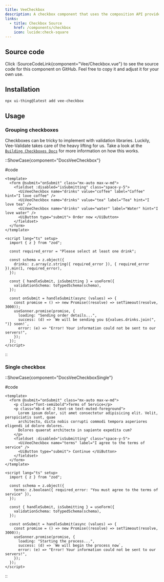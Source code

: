 ```yaml
---
title: VeeCheckbox
description: A checkbox component that uses the composition API provided by Vee-Validate to perform validation.
links:
  - title: Checkbox Source
    href: /components/checkbox
    icon: lucide:check-square
---
```


## Source code

Click :SourceCodeLink{component="Vee/Checkbox.vue"} to see the source code for this component on GitHub. Feel free to copy it and adjust it for your own use.

## Installation

```bash
npx ui-thing@latest add vee-checkbox
```

## Usage

### Grouping checkboxes

Checkboxes can be tricky to implement with validation libraries. Luckily, Vee-Validate takes care of the heavy lifting for us. Take a look at the [`Building Checkboxes Docs`](https://vee-validate.logaretm.com/v4/guide/composition-api/custom-inputs/#building-checkboxes) for more information on how this works.

::ShowCase{component="DocsVeeCheckbox"}

#code

```vue [DocsVeeCheckbox.vue]
<template>
  <form @submit="onSubmit" class="mx-auto max-w-md">
    <fieldset :disabled="isSubmitting" class="space-y-5">
      <UiVeeCheckbox name="drinks" value="coffee" label="Coffee" hint="I love coffee" />
      <UiVeeCheckbox name="drinks" value="tea" label="Tea" hint="I love tea" />
      <UiVeeCheckbox name="drinks" value="water" label="Water" hint="I love water" />
      <UiButton type="submit"> Order now </UiButton>
    </fieldset>
  </form>
</template>

<script lang="ts" setup>
  import { z } from "zod";

  const required_error = "Please select at least one drink";

  const schema = z.object({
    drinks: z.array(z.string({ required_error }), { required_error }).min(1, required_error),
  });

  const { handleSubmit, isSubmitting } = useForm({
    validationSchema: toTypedSchema(schema),
  });

  const onSubmit = handleSubmit(async (values) => {
    const promise = () => new Promise((resolve) => setTimeout(resolve, 3000));
    useSonner.promise(promise, {
      loading: "Sending order details...",
      success: (d) => `We will be sending you ${values.drinks.join(", ")} soon!`,
      error: (e) => "Error! Your information could not be sent to our servers!",
    });
  });
</script>
```

::

### Single checkbox

::ShowCase{component="DocsVeeCheckboxSingle"}

#code

```vue [DocsVeeCheckboxSingle.vue]
<template>
  <form @submit="onSubmit" class="mx-auto max-w-md">
    <p class="font-semibold">Terms of Service</p>
    <p class="mb-4 mt-2 text-sm text-muted-foreground">
      Lorem ipsum dolor, sit amet consectetur adipisicing elit. Velit, perspiciatis sunt, quae
      architecto, dicta nobis corrupti commodi tempora asperiores eligendi id dolore dolores.
      Dolores quaerat architecto in sapiente expedita cum?
    </p>
    <fieldset :disabled="isSubmitting" class="space-y-5">
      <UiVeeCheckbox name="terms" label="I agree to the terms of service" />
      <UiButton type="submit"> Continue </UiButton>
    </fieldset>
  </form>
</template>

<script lang="ts" setup>
  import { z } from "zod";

  const schema = z.object({
    terms: z.boolean({ required_error: "You must agree to the terms of service" }),
  });

  const { handleSubmit, isSubmitting } = useForm({
    validationSchema: toTypedSchema(schema),
  });

  const onSubmit = handleSubmit(async (values) => {
    const promise = () => new Promise((resolve) => setTimeout(resolve, 3000));
    useSonner.promise(promise, {
      loading: "Starting the process...",
      success: (d) => `We will begin the process now`,
      error: (e) => "Error! Your information could not be sent to our servers!",
    });
  });
</script>
```

::
